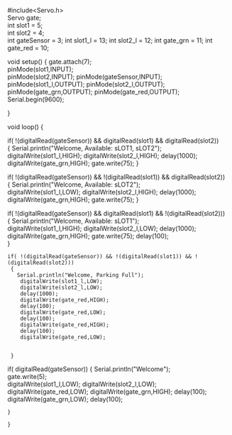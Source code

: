 #include<Servo.h>   
Servo gate;        
int slot1 = 5;   
int slot2 = 4;  
int gateSensor = 3;
int slot1_l = 13;
int slot2_l = 12;
int gate_grn = 11;
int gate_red = 10;


void setup() 
{
gate.attach(7);     
pinMode(slot1,INPUT);  
pinMode(slot2,INPUT);
pinMode(gateSensor,INPUT);
 pinMode(slot1_l,OUTPUT);
 pinMode(slot2_l,OUTPUT);
 pinMode(gate_grn,OUTPUT);
 pinMode(gate_red,OUTPUT);
 Serial.begin(9600); 

}

void loop() 
{
 

if(   !(digitalRead(gateSensor)) && digitalRead(slot1) && digitalRead(slot2))   
 {
  Serial.println("Welcome, Available: sLOT1, sLOT2");  
  digitalWrite(slot1_l,HIGH);
  digitalWrite(slot2_l,HIGH);
  delay(1000);
  digitalWrite(gate_grn,HIGH);
  gate.write(75); 
 }

 if( !(digitalRead(gateSensor)) && !(digitalRead(slot1)) && digitalRead(slot2))  
  {
      Serial.println("Welcome, Available: sLOT2");  
      digitalWrite(slot1_l,LOW);
      digitalWrite(slot2_l,HIGH);
      delay(1000);
      digitalWrite(gate_grn,HIGH);
     gate.write(75); 
  }
  
   if( !(digitalRead(gateSensor)) && digitalRead(slot1) && !(digitalRead(slot2)))     
   {
     Serial.println("Welcome, Available: sLOT1");  
      digitalWrite(slot1_l,HIGH);
      digitalWrite(slot2_l,LOW);
      delay(1000);
     digitalWrite(gate_grn,HIGH);
     gate.write(75); 
      delay(100);                
   }
  

    if( !(digitalRead(gateSensor)) && !(digitalRead(slot1)) && !(digitalRead(slot2)))
     {
       Serial.println("Welcome, Parking Full");
        digitalWrite(slot1_l,LOW);
        digitalWrite(slot2_l,LOW);
        delay(1000);
        digitalWrite(gate_red,HIGH);
        delay(100);
        digitalWrite(gate_red,LOW);
        delay(100);
        digitalWrite(gate_red,HIGH);
        delay(100);
        digitalWrite(gate_red,LOW);
        
        
     }
        
if( digitalRead(gateSensor)) 
    { Serial.println("Welcome");  
      gate.write(5);      
     digitalWrite(slot1_l,LOW);
     digitalWrite(slot2_l,LOW);
     digitalWrite(gate_red,LOW);
     digitalWrite(gate_grn,HIGH);
     delay(100);
     digitalWrite(gate_grn,LOW);
     delay(100);
     
    
    }

	}
